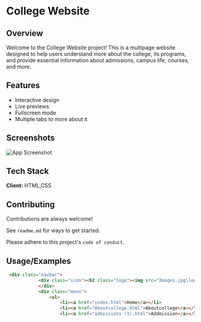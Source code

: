 # College Website


## Overview

Welcome to the College Website project! This is a multipage website designed to help users understand more about the college, its programs, and provide essential information about admissions, campus life, courses, and more. 

## Features
- Interactive design 
- Live previews
- Fullscreen mode
- Multiple tabs to more about it 


## Screenshots

![App Screenshot](https://i.pinimg.com/originals/fa/a2/ce/faa2ceedb89acc66b807280a0cbd4be9.jpg)


## Tech Stack

**Client:** HTML,CSS


## Contributing

Contributions are always welcome!

See `readme.md` for ways to get started.

Please adhere to this project's `code of conduct`.


## Usage/Examples 

```HTML
 <div class="navbar">
            <div class="icon"><h2 class="logo"><img src="Images.jpg\logo png.png" alt="logo"></h2>
            </div>
            <div class="menu">
                <ul>
                    <li><a href="index.html">Home</a></li>
                    <li><a href="Aboutcollege.html">Aboutcollege</a></li>
                    <li><a href="admissions (1).html">Addmission</a></li>
```

